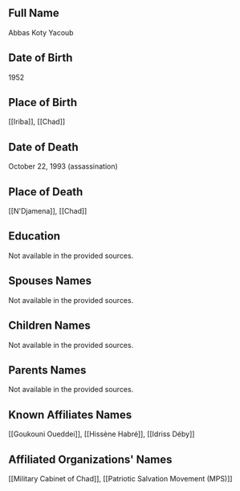 
## Full Name
Abbas Koty Yacoub

## Date of Birth
1952

## Place of Birth
[[Iriba]], [[Chad]]

## Date of Death
October 22, 1993 (assassination)

## Place of Death
[[N'Djamena]], [[Chad]]

## Education
Not available in the provided sources.

## Spouses Names
Not available in the provided sources.

## Children Names
Not available in the provided sources.

## Parents Names
Not available in the provided sources.

## Known Affiliates Names
[[Goukouni Oueddei]],
[[Hissène Habré]],
[[Idriss Déby]]

## Affiliated Organizations' Names
[[Military Cabinet of Chad]],
[[Patriotic Salvation Movement (MPS)]]

